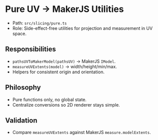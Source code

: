 # Pure UV → MakerJS Utilities

- Path: `src/slicing/pure.ts`
- Role: Side-effect-free utilities for projection and measurement in UV space.

## Responsibilities
- `pathsUVToMakerModel(pathsUV)` → MakerJS `IModel`.
- `measureUVExtents(model)` → width/height/min/max.
- Helpers for consistent origin and orientation.

## Philosophy
- Pure functions only, no global state.
- Centralize conversions so 2D renderer stays simple.

## Validation
- Compare `measureUVExtents` against MakerJS `measure.modelExtents`.
